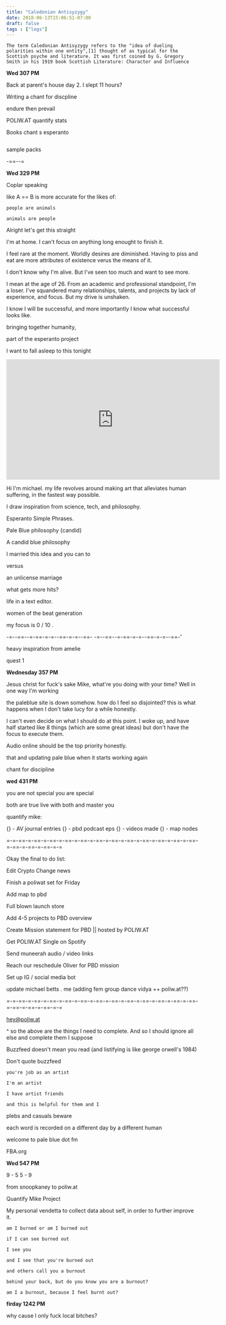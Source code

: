 ```yaml
---
title: "Caledonian Antisyzygy"
date: 2018-06-13T15:06:51-07:00
draft: false
tags : ["logs"]
---
```

```
The term Caledonian Antisyzygy refers to the "idea of dueling polarities within one entity",[1] thought of as typical for the Scottish psyche and literature. It was first coined by G. Gregory Smith in his 1919 book Scottish Literature: Character and Influence
```

**Wed 307 PM**

Back at parent's house day 2. I slept 11 hours?

Writing a chant for discpline


endure then prevail



POLIW.AT quantify stats

Books
chant s
esperanto
```

```



sample packs

-==--=


**Wed 329 PM**

Coplar speaking

like A == B
is more accurate for the likes of:
```
people are animals

animals are people
```


Alright let's get this straight

I'm at home. I can't focus on anything long enought to finish it.

I feel rare at the moment. Worldly desires are diminished. Having to piss and eat are more attributes of existence verus the means of it.

I don't know why I'm alive. But I've seen too much and want to see more.

I mean at the age of 26. From an academic and professional standpoint, I'm a loser.
I've squandered many relationships, talents, and projects by lack of experience, and focus. But my drive is unshaken.

I know I will be successful, and more importantly I know what successful looks like.


bringing together humanity,

part of the esperanto project


I want to fall asleep to this tonight

<iframe width="560" height="315" src="https://www.youtube.com/embed/XeEYaX82jSE" frameborder="0" allow="autoplay; encrypted-media" allowfullscreen></iframe>


Hi I'm michael. my life revolves around making art that alleviates human suffering, in the fastest way possible.

I draw inspiration from science, tech, and philosophy.

Esperanto Simple Phrases.

Pale Blue philosophy {candid}

A candid blue philosophy


I married this idea and you can to

versus

an unlicense marriage

what gets more hits?


life in a text editor.


women of the beat generation

my focus is 0 / 10 .


-=--==--=-==-=-=--==-=-=--==- -=--==--=-==-=-=--==-=-=--==-'


heavy inspiration from amelie

quest 1


**Wednesday 357 PM**

Jesus christ for fuck's sake Mike, what're you doing with your time? Well in one way I'm working

the paleblue site is down somehow. how do I feel so disjointed? this is what happens when I don't take lucy for a while honestly.


I can't even decide on what I should do at this point. I woke up, and have half started like 8 things (which are some great ideas) but don't have the focus to execute them.

Audio online should be the top priority honestly.

that and updating pale blue when it starts working again

chant for discipline



**wed 431 PM**


you are not special
you are special

both are true live with both and master you



quantify mike:

{} - AV journal entries
{} - pbd podcast eps
{} - videos made
{} - map nodes

=-=-==-=-==-=-==-=-==-=-==-=-==-=-==-=-==-=-==-=-==-=-==-=-==-=-==-=-==-=-==-=-=

Okay the final to do list:

  Edit Crypto Change news

  Finish a poliwat set for Friday

  Add map to pbd

  Full blown launch store

  Add 4-5 projects to PBD overview

  Create Mission statement for PBD || hosted by POLIW.AT

  Get POLIW.AT Single on Spotify

  Send muneerah audio / video links

  Reach our reschedule Oliver for PBD mission  

  Set up IG / social media bot

  update michael betts . me (adding fem group dance vidya ++ poliw.at??)

=-=-==-=-==-=-==-=-==-=-==-=-==-=-==-=-==-=-==-=-==-=-==-=-==-=-==-=-==-=-==-=-=

hey@poliw.at

^ so the above are the things I need to complete. And so I should ignore all else and complete them I suppose




Buzzfeed doesn't mean you read (and listifying is like george orwell's 1984)

Don't quote buzzfeed


```
you're job as an artist

I'm an artist

I have artist friends

and this is helpful for them and I
```

plebs and casuals beware



each word is recorded on a different day by a different human

welcome to pale blue dot fm


FBA.org


**Wed 547 PM**

9 - 5 5 - 9

from snoopkaney to poliw.at



Quantify Mike Project

My personal vendetta to collect data about self, in order to further improve it.

```
am I burned or am I burned out

if I can see burned out

I see you

and I see that you're burned out

and others call you a burnout

behind your back, but do you know you are a burnout?

am I a burnout, because I feel burnt out?
```












**firday 1242 PM**


why cause I only fuck local bitches?
